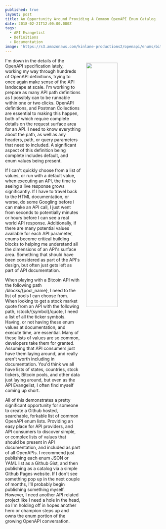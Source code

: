 ```yaml
---
published: true
layout: post
title: An Opportunity Around Providing A Common OpenAPI Enum Catalog
date: 2018-02-21T12:00:00.000Z
tags:
  - API Evangelist
  - Definitions
  - Documentation
image: 'https://s3.amazonaws.com/kinlane-productions2/openapi/enums/bitcoin-pools.png'
---
```

<p><img src="https://s3.amazonaws.com/kinlane-productions2/openapi/enums/bitcoin-pools.png" align="right" width="45%" style="padding: 15px;" /></p>I'm down in the details of the OpenAPI specification lately, working my way through hundreds of OpenAPI definitions, trying to once again make sense of the API landscape at scale. I'm working to prepare as many API path definitions as I possibly can to be runnable within one or two clicks. OpenAPI definitions, and Postman Collections are essential to making this happen, both of which require complete details on the request surface area for an API. I need to know everything about the path, as well as any headers, path, or query parameters that need to included. A significant aspect of this definition being complete includes default, and enum values being present.

If I can't quickly choose from a list of values, or run with a default value, when executing an API, the time to seeing a live response grows significantly. If I have to travel back to the HTML documentation, or worse, do some Googling before I can make an API call, I just went from seconds to potentially minutes or hours before I can see a real world API response. Additionally, if there are many potential values available for each API parameter, enums become critical building blocks to helping me understand all the dimensions of an API's surface area. Something that should have been considered as part of the API's design, but often just gets left as part of API documentation.

When playing with a Bitcoin API with the following path /blocks/{pool_name}, I need to the list of pools I can choose from. When looking to get a stock market quote from an API with the following path, /stock/{symbol}/quote, I need a list of all the ticker symbols. Having, or not having these enum values at documentation, and execute time, are essential. Many of these lists of values are so common, developers take them for granted. Assuming that API consumers just have them laying around, and really aren't worth including in documentation. You'd think we all have lists of states, countries, stock tickers, Bitcoin pools, and other data just laying around, but even as the API Evangelist, I often find myself coming up short.

All of this demonstrates a pretty significant opportunity for someone to create a Github hosted, searchable, forkable list of common OpenAPI enum lists. Providing an easy place for API providers, and API consumers to discover simple, or complex lists of values that should be present in API documentation, and included as part of all OpenAPIs. I recommend just publishing each enum JSON or YAML list as a Github Gist, and then publishing as a catalog via a simple Github Pages website. If I don't see something pop up in the next couple of months, I'll probably begin publishing something myself. However, I need another API related project like I need a hole in the head, so I'm holding off in hopes another hero or champion steps up and owns the enum portion of the growing OpenAPI conversation.

